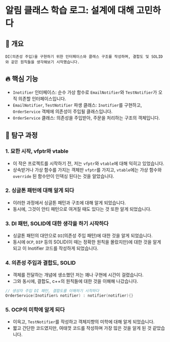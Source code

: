 # 알림 클래스 학습 로그: 설계에 대해 고민하다
## 📖 개요
    DI(의존성 주입)을 구현하기 위한 인터페이스와 클래스 구조를 작성하며, 결합도 및 SOLID와 같은 원칙들을 생각해보기 시작했습니다.
## 🔥 핵심 기능
- `Inotifier` 인터페이스: 순수 가상 함수로 `EmailNotifier`와 `TestNotifier`가 오직 의존할 인터페이스입니다.
- `EmailNotifier`, `TestNotifier` 파생 클래스: `Inotifier`를 구현하고, `OrderService` 객체에 의존성이 주입될 클래스입니다.
- `OrderService` 클래스: 의존성을 주입받아, 주문을 처리하는 구조의 객체입니다.

## 🔎 탐구 과정
### 1. 묘한 시작, vfptr와 vtable
- 이 작은 프로젝트를 시작하기 전, 저는 `vfptr`와 `vtable`에 대해 익히고 있었습니다.
- 상속받거나 가상 함수를 가지는 객체만 `vfptr`를 가지고, `vtable`에는 가상 함수와 `override` 된 함수만이 인덱싱 된다는 것을 알았습니다.
### 2. 싱글톤 패턴에 대해 알게 되다
- 이러한 과정에서 싱글톤 패턴과 구조에 대해 알게 되었습니다.
- 동시에, 그것이 안티 패턴으로 여겨질 때도 있다는 것 또한 알게 되었습니다.
### 3. DI 패턴, SOLID에 대한 생각을 하기 시작하다
- 싱글톤 패턴의 대안으로 `DI`(의존성 주입 패턴)에 대한 것을 알게 되었습니다.
- 동시에 `OCP`, `DIP` 등의 SOLID(이 때는 정확한 원칙을 몰랐지만)에 대한 것을 알게 되고 이 Inotifier 코드를 작성하게 되었습니다.
### 4. 의존성 주입과 결합도, SOLID
- 객체를 전달하는 개념에 생소했던 저는 꽤나 구현에 시간이 걸렸습니다.
- 그와 동시에, 결합도, c++의 원칙들에 대한 것을 이해해 나갔습니다.
```c++
// 생성자 주입 DI 패턴, 결합도를 이해하기 시작하다
OrderService(Inotifier& notifier) : notifier(notifier){}
```
### 5. OCP의 미학에 알게 되다
- 이윽고, `TestNotifier`를 작성하고 객체지향의 미학에 대해 알게 되었습니다.
- 짧고 간단한 코드였지만, 여태껏 코드를 작성하며 가장 많은 것을 알게 된 것 같았습니다.